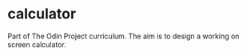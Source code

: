 # calculator
Part of The Odin Project curriculum. The aim is to design a working on screen calculator.
